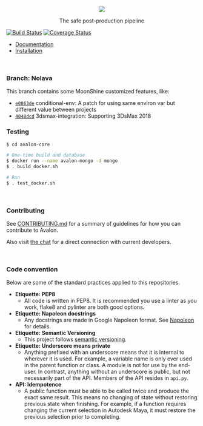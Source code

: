 <p align="center">
  <img align="center" src=https://user-images.githubusercontent.com/2152766/27429443-fefb534e-573c-11e7-8b0d-6b99ff1d9870.png>
</p>
<p align="center">
  The safe post-production pipeline
</p>

[![Build Status](https://travis-ci.org/MoonShineVFX/avalon-core.svg?branch=nolava)](https://travis-ci.org/MoonShineVFX/avalon-core?branch=nolava) [![Coverage Status](https://coveralls.io/repos/github/MoonShineVFX/avalon-core/badge.svg?branch=nolava)](https://coveralls.io/github/MoonShineVFX/avalon-core?branch=nolava)

- [Documentation](https://getavalon.github.io)
- [Installation](https://getavalon.github.io/2.0/guides/#install)

<br>

### Branch: Nolava

This branch contains some MoonShine customized features, like:
* [`e0863de`](https://github.com/MoonShineVFX/avalon-core/commit/e0863de77ed13545d0b68098e7c6a8b5124d681f) conditional-env: A patch for using same environ var but different value between projects
* [`4048dcd`](https://github.com/MoonShineVFX/avalon-core/commit/4048dcd32a51436b4d90fcbfc4ffcd50aaa86364) 3dsmax-integration: Supporting 3DsMax 2018

### Testing

```bash
$ cd avalon-core

# One-time build and database
$ docker run --name avalon-mongo -d mongo
$ . build_docker.sh

# Run
$ . test_docker.sh
```

<br>

### Contributing

See [CONTRIBUTING.md](https://github.com/getavalon/core/blob/master/CONTRIBUTING.md) for a summary of guidelines for how you can contribute to Avalon.

Also visit [the chat](https://gitter.im/getavalon/Lobby) for a direct connection with current developers.

<br>

### Code convention

Below are some of the standard practices applied to this repositories.

- **Etiquette: PEP8**
 	- All code is written in PEP8. It is recommended you use a linter as you work, flake8 and pylinter are both good options.
- **Etiquette: Napoleon docstrings**
	- Any docstrings are made in Google Napoleon format. See [Napoleon](https://sphinxcontrib-napoleon.readthedocs.io/en/latest/example_google.html) for details.
- **Etiquette: Semantic Versioning**
	- This project follows [semantic versioning](http://semver.org).
- **Etiquette: Underscore means private**
	- Anything prefixed with an underscore means that it is internal to wherever it is used. For example, a variable name is only ever used in the parent function or class. A module is not for use by the end-user. In contrast, anything without an underscore is public, but not necessarily part of the API. Members of the API resides in `api.py`.
- **API: Idempotence**
 	- A public function must be able to be called twice and produce the exact same result. This means no changing of state without restoring previous state when finishing. For example, if a function requires changing the current selection in Autodesk Maya, it must restore the previous selection prior to completing.
